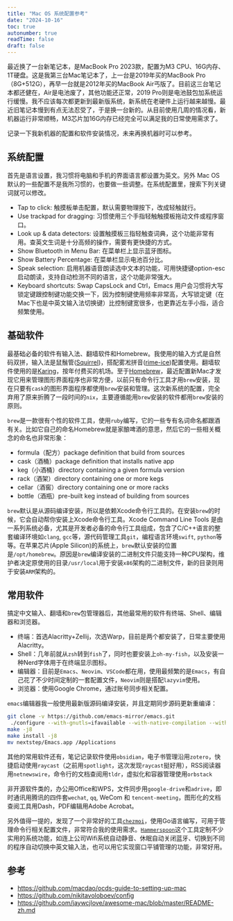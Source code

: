 ```yaml
---
title: "Mac OS 系统配置参考"
date: "2024-10-16"
toc: true
autonumber: true
readTime: false
draft: false
---
```


最近换了一台新笔记本，是MacBook Pro 2023款，配置为M3 CPU、16G内存、1T硬盘。这是我第三台Mac笔记本了，上一台是2019年买的MacBook Pro（8G+512G），再早一台就是2012年买的MacBook Air丐版了。目前这三台笔记本都还健在，Air是电池废了，其他功能还正常，2019 Pro则是电池鼓包加系统运行缓慢。我不应该每次都更新到最新版系统，新系统在老硬件上运行越来越慢。最近旧笔记本慢到有点无法忍受了，于是换一台新的。从目前使用几周的情况看，新机器运行非常顺畅，M3芯片加16G内存已经完全可以满足我的日常使用需求了。

记录一下我新机器的配置和软件安装情况，未来再换机器时可以参考。

## 系统配置

首先是语言设置，我习惯将电脑和手机的界面语言都设置为英文。另外 Mac OS 默认的一些配置不是我所习惯的，也要做一些调整。在系统配置里，搜索下列关键词就可以修改。

- Tap to click: 触摸板单击配置，默认需要物理按下，改成轻触就行。
- Use trackpad for dragging: 习惯使用三个手指轻触触摸板拖动文件或程序窗口。
- Look up & data detectors: 设置触摸板三指轻触查词典，这个功能非常有用。查英文生词是十分高频的操作，需要有更快捷的方式。
- Show Bluetooth in Menu Bar: 在菜单栏上显示蓝牙图标。
- Show Battery Percentage: 在菜单栏显示电池百分比。
- Speak selection: 启用机器语音朗读选中文本的功能，可用快捷键option-esc启动朗读，支持自动检测不同的语言，这个功能非常强大。
- Keyboard shortcuts: Swap CapsLock and Ctrl，Emacs 用户会习惯将大写锁定键跟控制键功能交换一下，因为控制键使用频率非常高，大写锁定键（在Mac下也是中英文输入法切换键）比控制键宽很多，也更靠近左手小指，适合频繁使用。
  
## 基础软件

最基础必备的软件有输入法、翻墙软件和Homebrew。我使用的输入方式是自然码双拼，输入法是鼠鬚管([Squirrel][squirrel])，搭配雾凇拼音([rime-ice][rime-ice])配置使用。翻墙软件使用的是[Karing][karing]，按年付费买的机场。至于[Homebrew][brew]，最近配置新Mac才发现它用来管理图形界面程序也非常方便，以前只有命令行工具才用`brew`安装，现在只要有`cask`的图形界面程序都使用`brew`安装和管理。这次新系统的配置，完全弃用了原来折腾了一段时间的`nix`，主要遵循能用`brew`安装的软件都用`brew`安装的原则。

`brew`是一款很有个性的软件工具，使用`ruby`编写，它的一些专有名词命名都跟酒有关。比如它自己的命名Homebrew就是家酿啤酒的意思，然后它的一些相关概念的命名也非常形象：

- formula（配方）package definition that build from sources
- cask（酒桶）package definition that installs native app
- keg（小酒桶）directory containing a given formula version
- rack（酒架）directory containing one or more kegs
- cellar（酒窖）directory containing one or more racks
- bottle（酒瓶）pre-built keg instead of building from sources

`brew`默认是从源码编译安装，所以是依赖Xcode命令行工具的。在安装`brew`的时候，它会自动帮你安装上Xcode命令行工具。Xcode Command Line Tools 是由一系列系统必备，尤其是开发者必备的命令行工具组成，包含了C/C++语言的整套编译环境如`clang`, `gcc`等，源代码管理工具`git`，编程语言环境`swift`, `python`等等。在苹果芯片(Apple Silicon)的系统上，`brew`默认安装的位置是`/opt/homebrew`。原因是`brew`编译安装的二进制文件只能支持一种CPU架构，维护者决定原使用的目录`/usr/local`用于安装`x86`架构的二进制文件，新的目录则用于安装`ARM`架构的。

## 常用软件

搞定中文输入、翻墙和`brew`包管理器后，其他最常用的软件有终端、Shell、编辑器和浏览器。

- 终端：首选Alacritty+Zellij，次选Warp，目前是两个都安装了，日常主要使用Alacritty。
- Shell：几年前就从`zsh`转到`fish`了，同时也要安装上`oh-my-fish`，以及安装一种Nerd字体用于在终端显示图标。
- 编辑器：目前是`Emacs`、`Neovim`、`VSCode`都在用，使用最频繁的是`Emacs`，有自己花了不少时间定制的一套配置文件，`Neovim`则是搭配`lazyvim`使用。
- 浏览器：使用Google Chrome，通过账号同步相关配置。

`emacs`编辑器我一般使用最新版源码编译安装，并且定期同步源码更新重编译：

```bash
git clone -v https://github.com/emacs-mirror/emacs.git
 ./configure --with-gnutls=ifavailable --with-native-compilation --with-tree-sitter
make -j8
make install -j8
mv nextstep/Emacs.app /Applications
```

其他的常用软件还有，笔记记录软件使用`obsidian`，电子书管理沿用`zotero`，快捷启动使用`raycast`（之前用`spotlight`，这次发现`raycast`挺好用），RSS阅读器用`netnewswire`，命令行的文档查阅用`tldr`，虚拟化和容器管理使用`orbstack`

非开源软件类的，办公用Office和WPS，文件同步用`google-drive`和`adrive`，即时通讯用腾讯的四件套`wechat`, `qq`, WeCom 和 `tencent-meeting`，图形化的文档查阅工具用Dash，PDF编辑用Adobe Acrobat。

另外值得一提的，发现了一个非常好的工具[`chezmoi`][che]，使用Go语言编写，可用于管理命令行相关配置文件，非常符合我的使用需求。[`Hammerspoon`][hammer]这个工具定制不少实用的系统功能，如连上公司Wifi系统自动静音、休眠自动关闭蓝牙、切换到不同的程序自动切换中英文输入法，也可以用它实现窗口平铺管理的功能，非常好用。

## 参考

- https://github.com/macdao/ocds-guide-to-setting-up-mac
- https://github.com/nikitavoloboev/config
- https://github.com/jaywcjlove/awesome-mac/blob/master/README-zh.md

[squirrel]: https://github.com/rime/squirrel
[rime-ice]: https://github.com/iDvel/rime-ice
[karing]: https://github.com/KaringX/karing
[brew]: https://brew.sh/
[che]: https://github.com/twpayne/chezmoi
[hammer]: https://www.hammerspoon.org/
